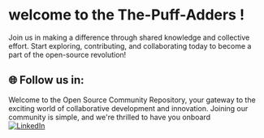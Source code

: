 # welcome to the The-Puff-Adders !

Join us in making a difference through shared knowledge and collective effort. Start exploring, contributing, and collaborating today to become a part of the open-source revolution!


## 🌐 Follow us in:
Welcome to the Open Source Community Repository, your gateway to the exciting world of collaborative development and innovation. Joining our community is simple, and we're thrilled to have you onboard <br>
[![LinkedIn](https://img.shields.io/badge/LinkedIn-%230077B5.svg?logo=linkedin&logoColor=white)](https://linkedin.com/in/the-puff-adder) 

